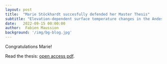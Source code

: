 ```yaml
---
layout: post
title:  "Marie Stöckhardt succesfully defended her Master Thesis"
subtitle: "Elevation-dependent surface temperature changes in the Andes"
date:   2022-09-15 00:00:00
author:  Fabien Maussion
background: '/img/bg-blog.jpg'
---
```


Congratulations Marie!

Read the thesis: [open access pdf](img/MA_Stoeckhardt.pdf).
